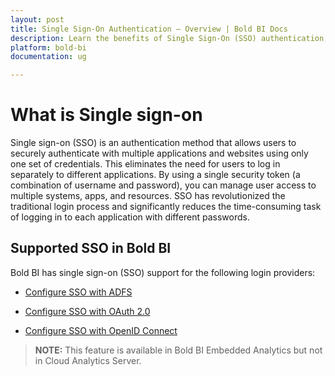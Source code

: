 ```yaml
---
layout: post
title: Single Sign-On Authentication – Overview | Bold BI Docs
description: Learn the benefits of Single Sign-On (SSO) authentication, and how to enable SSO for OAuth 2.0 and OpenID Connect identity providers with Bold BI.
platform: bold-bi
documentation: ug

---
```


# What is Single sign-on
Single sign-on (SSO) is an authentication method that allows users to securely authenticate with multiple applications and websites using only one set of credentials. This eliminates the need for users to log in separately to different applications. By using a single security token (a combination of username and password), you can manage user access to multiple systems, apps, and resources. SSO has revolutionized the traditional login process and significantly reduces the time-consuming task of logging in to each application with different passwords.

## Supported SSO in Bold BI
Bold BI has single sign-on (SSO) support for the following login providers:
* [Configure SSO with ADFS](/security-configuration/single-sign-on/azure-active-directory/)

* [Configure SSO with OAuth 2.0](/security-configuration/single-sign-on/oauth-2.0-support/)

* [Configure SSO with OpenID Connect](/security-configuration/single-sign-on/openid-support/)

> **NOTE:** This feature is available in Bold BI Embedded Analytics but not in Cloud Analytics Server.